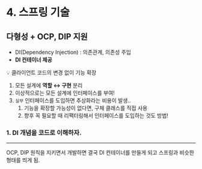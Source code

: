 # 4. 스프링 기술

## 다형성 + OCP, DIP 지원

- DI(Dependency Injection) : 의존관계, 의존성 주입
- **DI 컨테이너 제공**

<aside>
💡 클라이언트 코드의 변경 없이 기능 확장

</aside>

1. 모든 설계에 **역할 ↔ 구현** 분리
2. 이상적으로는 모든 설계에 인터페이스를 부여!
3. `실무` 인터페이스를 도입하면 추상화라는 비용이 발생..
    1. 기능을 확장할 가능성이 없다면, 구체 클래스를 직접 사용
    2. 향후 꼭 필요할 때 리팩터링해서 인터페이스를 도입하는 것도 방법!

### 1. DI 개념을 코드로 이해하자.

---

OCP, DIP 원칙을 지키면서 개발하면 결국 DI 컨테이너를 만들게 되고 스프링과 비슷한 형태를 띄게 됨.